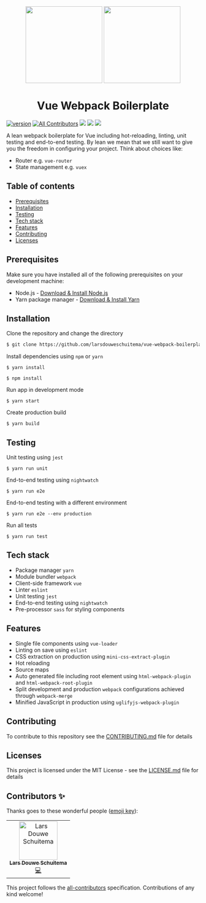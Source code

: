 <div align="center">
  <img width="200" height="200" src="https://vuejs.org/images/logo.png">
  <img width="200" height="200" src="https://webpack.js.org/assets/icon-square-big.svg">
  <h1>Vue Webpack Boilerplate</h1>
</div>

[![version](https://img.shields.io/badge/version-1.2.4-green.svg)](https://semver.org)
[![All Contributors](https://img.shields.io/badge/all_contributors-1-orange.svg?style=flat-square)](#contributors)
<img src="https://img.shields.io/github/issues/larsdouweschuitema/vue-webpack-boilerplate" />
<img src="https://img.shields.io/github/stars/larsdouweschuitema/vue-webpack-boilerplate" />
<img src="https://img.shields.io/github/license/larsdouweschuitema/vue-webpack-boilerplate" />

A lean webpack boilerplate for Vue including hot-reloading, linting, unit testing and end-to-end testing. By lean we mean that we still want to give you the freedom in configuring your project. Think about choices like:
- Router e.g. `vue-router`
- State management e.g. `vuex`

## Table of contents

- [Prerequisites](#prerequisites)
- [Installation](#installation)
- [Testing](#testing)
- [Tech stack](#tech-stack)
- [Features](#features)
- [Contributing](#contributing)
- [Licenses](#licenses)

## Prerequisites

Make sure you have installed all of the following prerequisites on your development machine:

- Node.js - [Download & Install Node.js](https://nodejs.org/en/download/)
- Yarn package manager - [Download & Install Yarn](https://yarnpkg.com/en/docs/install#mac-stable)

## Installation

Clone the repository and change the directory

```bash
$ git clone https://github.com/larsdouweschuitema/vue-webpack-boilerplate && cd vue-webpack-boilerplate
```

Install dependencies using `npm` or `yarn`
```
$ yarn install
```
```
$ npm install
```

Run app in development mode

```
$ yarn start
```

Create production build

```
$ yarn build
```

## Testing
Unit testing using `jest`

```
$ yarn run unit
```

End-to-end testing using `nightwatch`
```
$ yarn run e2e
```

End-to-end testing with a different environment
```
$ yarn run e2e --env production
```

Run all tests
```
$ yarn run test
```


## Tech stack

- Package manager `yarn`
- Module bundler `webpack`
- Client-side framework `vue`
- Linter `eslint`
- Unit testing `jest`
- End-to-end testing using `nightwatch`
- Pre-processor `sass` for styling components

## Features

- Single file components using `vue-loader`
- Linting on save using `eslint`
- CSS extraction on production using `mini-css-extract-plugin`
- Hot reloading
- Source maps
- Auto generated file including root element using `html-webpack-plugin` and `html-webpack-root-plugin`
- Split development and production `webpack` configurations achieved through `webpack-merge`
- Minified JavaScript in production using `uglifyjs-webpack-plugin`

## Contributing

To contribute to this repository see the [CONTRIBUTING.md](CONTRIBUTING.md) file for details

## Licenses

This project is licensed under the MIT License - see the [LICENSE.md](LICENSE.md) file for details

## Contributors ✨

Thanks goes to these wonderful people ([emoji key](https://allcontributors.org/docs/en/emoji-key)):

<!-- ALL-CONTRIBUTORS-LIST:START - Do not remove or modify this section -->
<!-- prettier-ignore -->
<table>
  <tr>
    <td align="center"><a href="http://www.larsschuitema.nl"><img src="https://avatars3.githubusercontent.com/u/8817968?v=4" width="100px;" alt="Lars Douwe Schuitema"/><br /><sub><b>Lars Douwe Schuitema</b></sub></a><br /><a href="https://github.com/larsdouweschuitema/vue-webpack-boilerplate/commits?author=larsdouweschuitema" title="Code">💻</a></td>
  </tr>
</table>

<!-- ALL-CONTRIBUTORS-LIST:END -->

This project follows the [all-contributors](https://github.com/all-contributors/all-contributors) specification. Contributions of any kind welcome!

